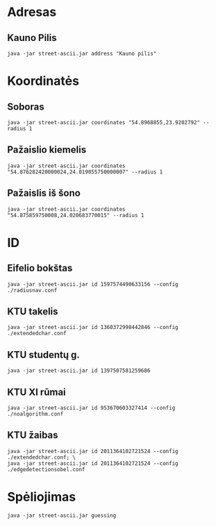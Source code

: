 # Adresas

## Kauno Pilis

```
java -jar street-ascii.jar address "Kauno pilis"
```

# Koordinatės

## Soboras

```
java -jar street-ascii.jar coordinates "54.8968855,23.9202792" --radius 1
```

## Pažaislio kiemelis

```
java -jar street-ascii.jar coordinates "54.876282420000024,24.019055750000007" --radius 1
```

## Pažaislis iš šono

```
java -jar street-ascii.jar coordinates "54.875859750008,24.020683770015" --radius 1
```

# ID

## Eifelio bokštas

```
java -jar street-ascii.jar id 1597574490633156 --config ./radiusnav.conf
```

## KTU takelis

```
java -jar street-ascii.jar id 1360372998442846 --config ./extendedchar.conf
```

## KTU studentų g.

```
java -jar street-ascii.jar id 1397507581259686
```

## KTU XI rūmai

```
java -jar street-ascii.jar id 953670603327414 --config ./noalgorithm.conf
```

## KTU žaibas

```
java -jar street-ascii.jar id 2011364102721524 --config ./extendedchar.conf; \
java -jar street-ascii.jar id 2011364102721524 --config ./edgedetectionsobel.conf
```

# Spėliojimas

```
java -jar street-ascii.jar guessing
```

